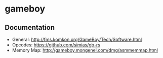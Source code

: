 # gameboy

## Documentation

- General: http://fms.komkon.org/GameBoy/Tech/Software.html
- Opcodes: https://github.com/simias/gb-rs
- Memory Map: http://gameboy.mongenel.com/dmg/asmmemmap.html
